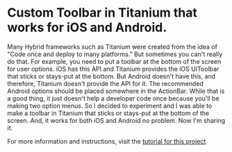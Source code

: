 # Custom Toolbar in Titanium that works for iOS and Android.

Many Hybrid frameworks such as Titanium were created from the idea of "Code once and deploy to many platforms." But sometimes you can't really do that. For example, you need to put a toolbar at the bottom of the screen  for user options. iOS has this API and Titanium provides the iOS UIToolbar that sticks or stays-put at the bottom.  But Android doesn't have this, and therefore, Titanium doesn't provide the API for it. The recommended Android options should be placed somewhere in the ActionBar.  While that is a good thing, it just doesn't help a developer code once because you'll be making two  option menus. So I decided to experiment and I was able to make a toolbar in Titanium that sticks or stays-put at the bottom of the screen. And, it works for both iOS and Android no problem. Now I'm sharing it.

For more information and instructions, visit the <a href="http://junerockwell.com/how-to-make-custom-toolbar-in-titanium-that-stays-in-the-bottom/">tutorial for this project</a>
